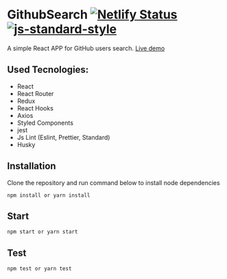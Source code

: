 # GithubSearch [![Netlify Status](https://api.netlify.com/api/v1/badges/adbebd23-d83a-47f7-a4a8-cd10f5220f12/deploy-status)](https://app.netlify.com/sites/trusting-khorana-2738fe/deploys) [![js-standard-style](https://img.shields.io/badge/code%20style-standard-brightgreen.svg)](http://standardjs.com)


A simple React APP for GitHub users search. [Live demo](https://trusting-khorana-2738fe.netlify.com/)

## Used Tecnologies:
- React
- React Router
- Redux
- React Hooks
- Axios
- Styled Components
- jest
- Js Lint (Eslint, Prettier, Standard)
- Husky

## Installation

Clone the repository and run command below to install node dependencies
```
npm install or yarn install
```
## Start
```
npm start or yarn start
```
## Test
```
npm test or yarn test
```

